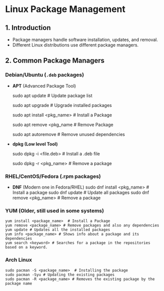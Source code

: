 # Linux Package Management

## 1. Introduction
- Package managers handle software installation, updates, and removal.
- Different Linux distributions use different package managers.

## 2. Common Package Managers

### Debian/Ubuntu (`.deb` packages)
- **APT** (Advanced Package Tool)

    sudo apt update           # Update package list

    sudo apt upgrade          # Upgrade installed packages
    
    sudo apt install <pkg_name> # Install a Package
    
    sudo apt remove <pkg_name # Remove Package
    
    sudo apt autoremove       # Remove unused dependencies

- **dpkg (Low level Tool)**

    sudo dpkg -i <file.deb>   # Install a .deb file

    sudo dpkg -r <pkg_name>        # Remove a package


### RHEL/CentOS/Fedora (.rpm packages)
- **DNF** (Modern one in Fedora/RHEL)
    sudo dnf install <pkg_name>    # Install a package
    sudo dnf update           # Update all packages
    sudo dnf remove <pkg_name>     # Remove a package


### YUM (Older, still used in some systems)
    yum install <package_name>  # Install a Package
    yum remove <package_name> # Remove packages and also any dependencies
    yum update # Updates all the installed packages
    yum info <package_name> # Shows info about a package and its dependencies
    yum search <keyword> # Searches for a package in the repositories based on a keyword.
    
### Arch Linux
    sudo pacman -S <package_name>  # Installing the package
    sudo pacman -Syu # Updating the existing packages
    sudo pacman -R <package_name> # Removes the existing package by the package name